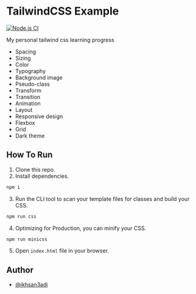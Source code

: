 # TailwindCSS Example

[![Node.js CI](https://github.com/ikhsan3adi/TailwindCSS-Example/actions/workflows/node.js.yml/badge.svg)](https://github.com/ikhsan3adi/TailwindCSS-Example/actions/workflows/node.js.yml)

My personal tailwind css learning progress

- Spacing
- Sizing
- Color
- Typography
- Background image
- Pseudo-class
- Transform
- Transition
- Animation
- Layout
- Responsive design
- Flexbox
- Grid
- Dark theme

## How To Run

1. Clone this repo.
2. Install dependencies.

```bash
npm i
```

3. Run the CLI tool to scan your template files for classes and build your CSS.

```bash
npm run css
```

4. Optimizing for Production, you can minify your CSS.

```bash
npm run minicss
```

5. Open `index.html` file in your browser.

## Author

- [@ikhsan3adi](https://www.github.com/ikhsan3adi)
